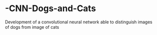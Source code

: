 # -CNN-Dogs-and-Cats
Development of a convolutional neural network able to distinguish images of dogs from image of cats
